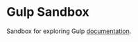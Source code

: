 # Gulp Sandbox

Sandbox for exploring Gulp [documentation](https://gulpjs.com/docs/en/getting-started/quick-start).